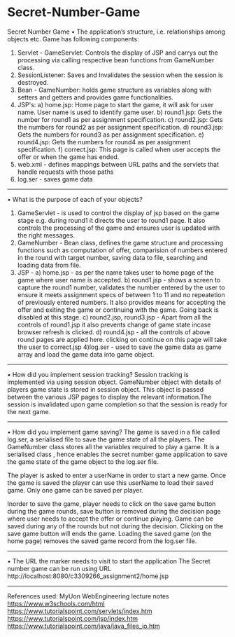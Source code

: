 # Secret-Number-Game
Secret Number Game
• The application’s structure, i.e. relationships among objects etc. 
Game has following components:
1) Servlet - GameServlet: Controls the display of JSP and carrys out the processing via calling respective bean functions from GameNumber class.
2) SessionListener: Saves and Invalidates the session when the session is destroyed.
2) Bean - GameNumber: holds game structure as variables along with setters and getters and provides game functionalities.
3) JSP's:
	a) home.jsp: Home page to start the game, it will ask for user name. User name is used to identify game user.
	b) round1.jsp: Gets the number for round1 as per assignment specification.
	c) round2.jsp: Gets the numbers for round2 as per assignment specification.
	d) round3.jsp: Gets the numbers for round3 as per assignment specification.
	e) round4.jsp: Gets the numbers for round4 as per assignment specification.
	f) correct.jsp: This page is called when user accepts the offer or when the game has ended.
4) web.xml - defines mappings between URL paths and the servlets that handle requests with those paths
5) log.ser - saves game data

************************************************************************************************************************

• What is the purpose of each of your objects? 
1) GameServlet - is used to control the display of jsp based on the game stage e.g. during round1 it directs the user to round1 page. It also controls the processing of the game and ensures user is updated with the right messages.
2) GameNumber - Bean class, defines the game structure and processing functions such as computation of offer, comparision of numbers entered in the round with target number, saving data to file, searching and loading data from file.
3) JSP -
	a) home.jsp - as per the name takes user to home page of the game where user name is accepted.
	b) round1.jsp - shows a screen to capture the round1 number, validates the number entered by the user to ensure it meets assignment specs of between 1 to 11 and no repeatetion of previously entered numbers. It also provides means for accepting the offer and exiting the game or continuing with the game. Going back is disabled at this stage.
	c) round2.jsp, round3.jsp - Apart from all the controls of round1.jsp it also prevents change of game state incase browser refresh is clicked.
	d) round4.jsp - all the controls of above round pages are applied here. clicking on continue on this page will take the user to correct.jsp
4)log.ser - used to save the game data as game array and load the game data into game object.	

************************************************************************************************************************

• How did you implement session tracking? 
Session tracking is implemented via using session object. GameNumber object with details of players game state is stored in session object. This object is passed between the various JSP pages to display the relevant information.The session is invalidated upon game completion so that the session is ready for the next game.

************************************************************************************************************************

• How did you implement game saving?
The game is saved in a file called log.ser, a serialised file to save the game state of all the players.
The GameNumber class stores all the variables required to play a game. It is a serialised class , hence enables the secret number game application to save the game state of the game object to the log.ser file.

The player is asked to enter a userName in order to start a new game. Once the game is saved the player can use this userName to load their saved game. Only one game can be saved per player.

Inorder to save the game, player needs to click on the save game button during the game rounds,  save button is removed during the decision page where user needs to accept the offer or continue playing. Game can be saved during any of the rounds but not during the decision. Clicking on the save game button will ends the game. Loading the saved game (on the home page) removes the saved game record from the log.ser file.

************************************************************************************************************************

• The URL the marker needs to visit to start the application
The Secret number game can be run using URL  http://localhost:8080/c3309266_assignment2/home.jsp

************************************************************************************************************************
References used:
MyUon WebEngineering lecture notes
https://www.w3schools.com/html
https://www.tutorialspoint.com/servlets/index.htm
https://www.tutorialspoint.com/jsp/index.htm
https://www.tutorialspoint.com/java/java_files_io.htm
